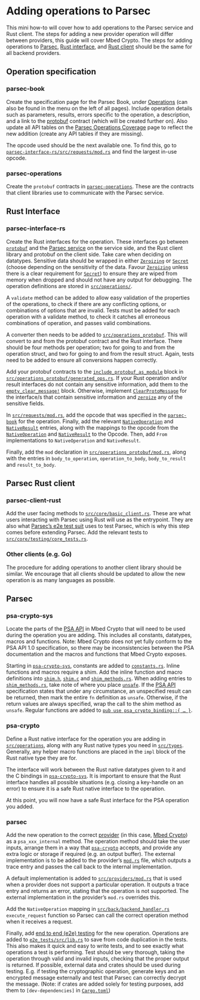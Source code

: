 # Adding operations to Parsec

This mini how-to will cover how to add operations to the Parsec service and Rust client. The steps
for adding a new provider operation will differ between providers, this guide will cover Mbed
Crypto. The steps for adding operations to [Parsec](#parsec), [Rust
interface](#parsec-interface-rs), and [Rust client](#parsec-client-rust) should be the same for all
backend providers.

## Operation specification

### parsec-book

Create the specification page for the Parsec Book, under
[Operations](https://parallaxsecond.github.io/parsec-book/parsec_client/operations/index.html) (can
also be found in the menu on the left of all pages). Include operation details such as parameters,
results, errors specific to the operation, a description, and a link to the
[protobuf](#parsec-operations) contract (which will be created further on). Also update all API
tables on the [Parsec Operations Coverage](../parsec_client/operations/service_api_coverage.md) page
to reflect the new addition (create any API tables if they are missing).

The opcode used should be the next available one. To find this, go to
[`parsec-interface-rs/src/requests/mod.rs`](https://github.com/parallaxsecond/parsec-interface-rs/blob/master/src/operations/mod.rs)
and find the largest in-use opcode.

### parsec-operations

Create the `protobuf` contracts in
[`parsec-operations`](https://github.com/parallaxsecond/parsec-operations/tree/master/protobuf).
These are the contracts that client libraries use to communicate with the Parsec service.

## Rust Interface

### parsec-interface-rs

Create the Rust interfaces for the operation. These interfaces go between
[`protobuf`](#parsec-operations) and the [Parsec service](#parsec) on the service side, and the Rust
client library and protobuf on the client side. Take care when deciding on datatypes. Sensitive data
should be wrapped in either
[`Zeroizing`](https://docs.rs/zeroize/latest/zeroize/struct.Zeroizing.html) or
[`Secret`](https://docs.rs/secrecy/latest/secrecy/struct.Secret.html) (choose depending on the
sensitivity of the data. Favour
[`Zeroizing`](https://docs.rs/zeroize/latest/zeroize/struct.Zeroizing.html) unless there is a clear
requirement for [`Secret`](https://docs.rs/secrecy/latest/secrecy/struct.Secret.html)) to ensure
they are wiped from memory when dropped and should not have any output for debugging. The operation
definitions are stored in
[`src/operations/`](https://github.com/parallaxsecond/parsec-interface-rs/tree/master/src/operations).

A `validate` method can be added to allow easy validation of the properties of the operations, to
check if there are any conflicting options, or combinations of options that are invalid. Tests must
be added for each operation with a validate method, to check it catches all erroneous combinations
of operation, and passes valid combinations.

A converter then needs to be added to
[`src/operations_protobuf`](https://github.com/parallaxsecond/parsec-interface-rs/tree/master/src/operations_protobuf).
This will convert to and from the protobuf contract and the Rust interface. There should be four
methods per operation; two for going to and from the operation struct, and two for going to and from
the result struct. Again, tests need to be added to ensure all conversions happen correctly.

Add your protobuf contracts to the
[`include_protobuf_as_module`](https://github.com/parallaxsecond/parsec-interface-rs/blob/f924c0f45695ebd88e34537934c579be8909cced/src/operations_protobuf/generated_ops.rs#L18)
block in
[`src/operations_protobuf/generated_ops.rs`](https://github.com/parallaxsecond/parsec-interface-rs/blob/master/src/operations_protobuf/generated_ops.rs).
If your Rust operation and/or result interfaces do not contain any sensitive information, add them
to the
[`empty_clear_message!`](https://github.com/parallaxsecond/parsec-interface-rs/blob/f924c0f45695ebd88e34537934c579be8909cced/src/operations_protobuf/generated_ops.rs#L129)
block. Otherwise, implement
[`ClearProtoMessage`](https://github.com/parallaxsecond/parsec-interface-rs/blob/f924c0f45695ebd88e34537934c579be8909cced/src/operations_protobuf/generated_ops.rs#L116)
for the interface/s that contain sensitive information and
[`zeroize`](https://github.com/parallaxsecond/parsec-interface-rs/blob/f924c0f45695ebd88e34537934c579be8909cced/src/operations_protobuf/generated_ops.rs#L146)
any of the sensitive fields.

In
[`src/requests/mod.rs`](https://github.com/parallaxsecond/parsec-interface-rs/blob/master/src/requests/mod.rs),
add the opcode that was specified in the [`parsec-book`](#parsec-book) for the operation. Finally,
add the relevant
[`NativeOperation`](https://github.com/parallaxsecond/parsec-interface-rs/blob/f924c0f45695ebd88e34537934c579be8909cced/src/operations/mod.rs#L32)
and
[`NativeResult`](https://github.com/parallaxsecond/parsec-interface-rs/blob/f924c0f45695ebd88e34537934c579be8909cced/src/operations/mod.rs#L79)
entries, along with the mappings to the opcode from the
[`NativeOperation`](https://github.com/parallaxsecond/parsec-interface-rs/blob/f924c0f45695ebd88e34537934c579be8909cced/src/operations/mod.rs#L59)
and
[`NativeResult`](https://github.com/parallaxsecond/parsec-interface-rs/blob/f924c0f45695ebd88e34537934c579be8909cced/src/operations/mod.rs#L106)
to the Opcode. Then, add `From` implementations to `NativeOperation` and `NativeResult`.

Finally, add the `mod` declaration in
[`src/operations_protobuf/mod.rs`](https://github.com/parallaxsecond/parsec-interface-rs/blob/master/src/operations_protobuf/mod.rs),
along with the entries in `body_to_operation`, `operation_to_body`, `body_to_result` and
`result_to_body`.

## Parsec Rust client

### parsec-client-rust

Add the user facing methods to
[`src/core/basic_client.rs`](https://github.com/parallaxsecond/parsec-client-rust/blob/master/src/core/basic_client.rs).
These are what users interacting with Parsec using Rust will use as the entrypoint. They are also
what [Parsec’s e2e test
suit](https://github.com/parallaxsecond/parsec/blob/master/e2e_tests/src/lib.rs) uses to test
Parsec, which is why this step comes before extending Parsec. Add the relevant tests to
[`src/core/testing/core_tests.rs`](https://github.com/parallaxsecond/parsec-client-rust/blob/master/src/core/testing/core_tests.rs).

### Other clients (e.g. Go)

The procedure for adding operations to another client library should be similar. We encourage that
all clients should be updated to allow the new operation is as many languages as possible.

## Parsec

### psa-crypto-sys

Locate the parts of the [PSA API](https://armmbed.github.io/mbed-crypto/html/index.html) in Mbed
Crypto that will need to be used during the operation you are adding. This includes all constants,
datatypes, macros and functions. Note: Mbed Crypto does not yet fully conform to the PSA API 1.0
specification, so there may be inconsistencies between the PSA documentation and the macros and
functions that Mbed Crypto exposes.

Starting in
[`psa-crypto-sys`](https://github.com/parallaxsecond/rust-psa-crypto/tree/master/psa-crypto-sys),
constants are added to
[`constants.rs`](https://github.com/parallaxsecond/rust-psa-crypto/blob/master/psa-crypto-sys/src/constants.rs).
Inline functions and macros require a shim. Add the inline function and macro definitions into
[`shim.h`](https://github.com/parallaxsecond/rust-psa-crypto/blob/master/psa-crypto-sys/src/c/shim.h),
[`shim.c`](https://github.com/parallaxsecond/rust-psa-crypto/blob/master/psa-crypto-sys/src/c/shim.c)
and
[`shim_methods.rs`](https://github.com/parallaxsecond/rust-psa-crypto/blob/master/psa-crypto-sys/src/shim_methods.rs).
When adding entries to
[`shim_methods.rs`](https://github.com/parallaxsecond/rust-psa-crypto/blob/master/psa-crypto-sys/src/shim_methods.rs),
take note of where you place
[`unsafe`](https://doc.rust-lang.org/book/ch19-01-unsafe-rust.html#using-extern-functions-to-call-external-code).
If the [PSA API](https://armmbed.github.io/mbed-crypto/html/index.html) specification states that
under any circumstance, an unspecified result can be returned, then mark the entire `fn` definition
as `unsafe`. Otherwise, if the return values are always specified, wrap the call to the shim method
as `unsafe`. Regular functions are added to [`pub use psa_crypto_binding::{ …
}`](https://github.com/parallaxsecond/rust-psa-crypto/blob/master/psa-crypto-sys/src/lib.rs).

### psa-crypto

Define a Rust native interface for the operation you are adding in
[`src/operations`](https://github.com/parallaxsecond/rust-psa-crypto/tree/master/psa-crypto/src/operations),
along with any Rust native types you need in
[`src/types`](https://github.com/parallaxsecond/rust-psa-crypto/tree/master/psa-crypto/src/types).
Generally, any helper macro functions are placed in the `impl` block of the Rust native type they
are for.

The interface will work between the Rust native datatypes given to it and the C bindings in
[`psa-crypto-sys`](#psa-crypto-sys). It is important to ensure that the Rust interface handles all
possible situations (e.g. closing a key-handle on an error) to ensure it is a safe Rust native
interface to the operation.

At this point, you will now have a safe Rust interface for the PSA operation you added.

### parsec

Add the new operation to the correct
[provider](https://github.com/parallaxsecond/parsec/tree/master/src/providers) (in this case, [Mbed
Crypto](https://github.com/parallaxsecond/parsec/tree/master/src/providers/mbed_crypto_provider)) as
a `psa_xxx_internal` method. The operation method should take the user inputs, arrange them in a way
that [`psa-crypto`](#psa-crypto) accepts, and provide any extra logic or storage if required (e.g.
an output buffer). The external implementation is to be added to the provider’s
[`mod.rs`](https://github.com/parallaxsecond/parsec/blob/master/src/providers/mbed_crypto_provider/mod.rs)
file, which outputs a trace entry and passes the call back to the internal implementation.

A default implementation is added to
[`src/providers/mod.rs`](https://github.com/parallaxsecond/parsec/blob/master/src/providers/mod.rs)
that is used when a provider does not support a particular operation. It outputs a trace entry and
returns an error, stating that the operation is not supported. The external implementation in the
provider’s `mod.rs` overrides this.

Add the `NativeOperation` mapping in
[`src/back/backend_handler.rs`](https://github.com/parallaxsecond/parsec/blob/master/src/back/backend_handler.rs)
`execute_request` function so Parsec can call the correct operation method when it receives a
request.

Finally, add [end to end (e2e)
testing](https://github.com/parallaxsecond/parsec/tree/master/e2e_tests/tests/per_provider) for the
new operation. Operations are added to
[`e2e_tests/src/lib.rs`](https://github.com/parallaxsecond/parsec/blob/master/e2e_tests/src/lib.rs)
to save from code duplication in the tests. This also makes it quick and easy to write tests, and to
see exactly what operations a test is performing. Test should be very thorough, taking the operation
through valid and invalid inputs, checking that the proper output is returned. If possible, external
data and crates should be used during testing. E.g. if testing the cryptographic operation, generate
keys and an encrypted message externally and test that Parsec can correctly decrypt the message.
(Note: if crates are added solely for testing purposes, add them to `[dev-dependencies]` in
[`Cargo.toml`](https://github.com/parallaxsecond/parsec/blob/master/e2e_tests/Cargo.toml))
